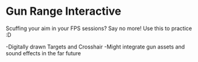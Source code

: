# Gun Range Interactive
Scuffing your aim in your FPS sessions? Say no more! Use this to practice :D

-Digitally drawn Targets and Crosshair
-Might integrate gun assets and sound effects in the far future
